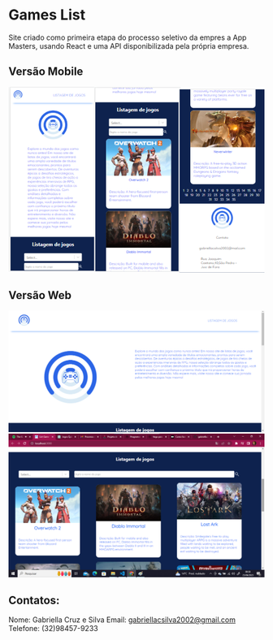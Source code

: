 # Games List

Site criado como primeira etapa do processo seletivo da empres a App Masters, usando React e uma API disponibilizada pela própria empresa.

## Versão Mobile

<img src="imagens_do_site/mobile.png">

## Versão Web

<img src="imagens_do_site/web1.png">
<img src="imagens_do_site/web2.png">

## Contatos:

Nome: Gabriella Cruz e Silva
Email: gabriellacsilva2002@gmail.com
Telefone: (32)98457-9233